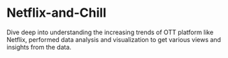 # Netflix-and-Chill
Dive deep into understanding the increasing trends of OTT platform like Netflix, performed data analysis and visualization to get various views and insights from the data.

